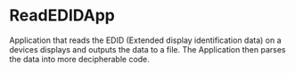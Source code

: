 # ReadEDIDApp
Application that reads the EDID (Extended display identification data) on a devices displays and outputs the data to a file. The Application then parses the data into more decipherable code.

